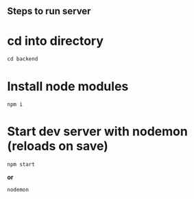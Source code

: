 ## Steps to run server

# cd into directory

`cd backend`

# Install node modules

`npm i`

# Start dev server with nodemon (reloads on save)

`npm start`

**or**

`nodemon`